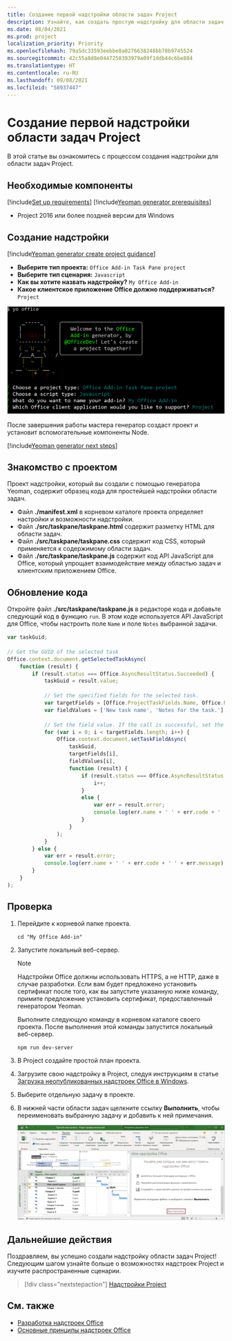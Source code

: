 ```yaml
---
title: Создание первой надстройки области задач Project
description: Узнайте, как создать простую надстройку для области задач Project, используя API JS для Office.
ms.date: 08/04/2021
ms.prod: project
localization_priority: Priority
ms.openlocfilehash: 79a5dc33593eebbe8a0276638248bb78b9745524
ms.sourcegitcommit: 42c55a8d8e0447258393979a09f1ddb44c6be884
ms.translationtype: HT
ms.contentlocale: ru-RU
ms.lasthandoff: 09/08/2021
ms.locfileid: "58937447"
---
```

# <a name="build-your-first-project-task-pane-add-in"></a>Создание первой надстройки области задач Project

В этой статье вы ознакомитесь с процессом создания надстройки для области задач Project.

## <a name="prerequisites"></a>Необходимые компоненты

[!include[Set up requirements](../includes/set-up-dev-environment-beforehand.md)]
[!include[Yeoman generator prerequisites](../includes/quickstart-yo-prerequisites.md)]

- Project 2016 или более поздней версии для Windows

## <a name="create-the-add-in"></a>Создание надстройки

[!include[Yeoman generator create project guidance](../includes/yo-office-command-guidance.md)]

- **Выберите тип проекта:** `Office Add-in Task Pane project`
- **Выберите тип сценария:** `Javascript`
- **Как вы хотите назвать надстройку?** `My Office Add-in`
- **Какое клиентское приложение Office должно поддерживаться?** `Project`

![Снимок экрана: запросы и ответы для генератора Yeoman в интерфейсе командной строки.](../images/yo-office-project.png)

После завершения работы мастера генератор создаст проект и установит вспомогательные компоненты Node.

[!include[Yeoman generator next steps](../includes/yo-office-next-steps.md)]

## <a name="explore-the-project"></a>Знакомство с проектом

Проект надстройки, который вы создали с помощью генератора Yeoman, содержит образец кода для простейшей надстройки области задач.

- Файл **./manifest.xml** в корневом каталоге проекта определяет настройки и возможности надстройки.
- Файл **./src/taskpane/taskpane.html** содержит разметку HTML для области задач.
- Файл **./src/taskpane/taskpane.css** содержит код CSS, который применяется к содержимому области задач.
- Файл **./src/taskpane/taskpane.js** содержит код API JavaScript для Office, который упрощает взаимодействие между областью задач и клиентским приложением Office.

## <a name="update-the-code"></a>Обновление кода

Откройте файл **./src/taskpane/taskpane.js** в редакторе кода и добавьте следующий код в функцию `run`. В этом коде используется API JavaScript для Office, чтобы настроить поле `Name` и поле `Notes` выбранной задачи.

```js
var taskGuid;

// Get the GUID of the selected task
Office.context.document.getSelectedTaskAsync(
    function (result) {
        if (result.status === Office.AsyncResultStatus.Succeeded) {
            taskGuid = result.value;

            // Set the specified fields for the selected task.
            var targetFields = [Office.ProjectTaskFields.Name, Office.ProjectTaskFields.Notes];
            var fieldValues = ['New task name', 'Notes for the task.'];

            // Set the field value. If the call is successful, set the next field.
            for (var i = 0; i < targetFields.length; i++) {
                Office.context.document.setTaskFieldAsync(
                    taskGuid,
                    targetFields[i],
                    fieldValues[i],
                    function (result) {
                        if (result.status === Office.AsyncResultStatus.Succeeded) {
                            i++;
                        }
                        else {
                            var err = result.error;
                            console.log(err.name + ' ' + err.code + ' ' + err.message);
                        }
                    }
                );
            }
        } else {
            var err = result.error;
            console.log(err.name + ' ' + err.code + ' ' + err.message);
        }
    }
);
```

## <a name="try-it-out"></a>Проверка

1. Перейдите к корневой папке проекта.

    ```command&nbsp;line
    cd "My Office Add-in"
    ```

1. Запустите локальный веб-сервер.

    > [!NOTE]
    > Надстройки Office должны использовать HTTPS, а не HTTP, даже в случае разработки. Если вам будет предложено установить сертификат после того, как вы запустите указанную ниже команду, примите предложение установить сертификат, предоставленный генератором Yeoman.

    Выполните следующую команду в корневом каталоге своего проекта. После выполнения этой команды запустится локальный веб-сервер.

    ```command&nbsp;line
    npm run dev-server
    ```

1. В Project создайте простой план проекта.

1. Загрузите свою надстройку в Project, следуя инструкциям в статье [Загрузка неопубликованных надстроек Office в Windows](../testing/create-a-network-shared-folder-catalog-for-task-pane-and-content-add-ins.md).

1. Выберите отдельную задачу в проекте.

1. В нижней части области задач щелкните ссылку **Выполнить**, чтобы переименовать выбранную задачу и добавить к ней примечания.

    ![Снимок экрана: приложение Project с загруженной надстройкой области задач.](../images/project-quickstart-addin-1.png)

## <a name="next-steps"></a>Дальнейшие действия

Поздравляем, вы успешно создали надстройку области задач Project! Следующим шагом узнайте больше о возможностях надстроек Project и изучите распространенные сценарии.

> [!div class="nextstepaction"]
> [Надстройки Project](../project/project-add-ins.md)

## <a name="see-also"></a>См. также

- [Разработка надстроек Office](../develop/develop-overview.md)
- [Основные принципы надстроек Office](../overview/core-concepts-office-add-ins.md)
